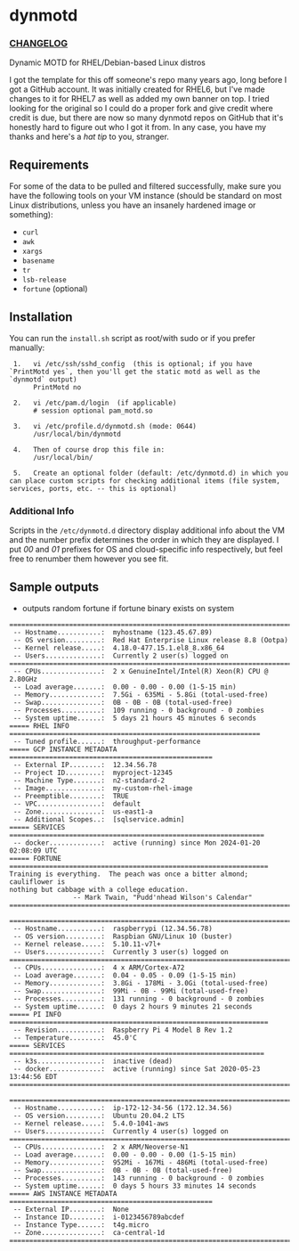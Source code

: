 # dynmotd

### [CHANGELOG](https://github.com/Neutrollized/dynmotd/blob/master/CHANGELOG.md)

Dynamic MOTD for RHEL/Debian-based Linux distros

I got the template for this off someone's repo many years ago, long before I got a GitHub account.  It was initially created for RHEL6, but I've made changes to it for RHEL7 as well as added my own banner on top.  I tried looking for the original so I could do a proper fork and give credit where credit is due, but there are now so many dynmotd repos on GitHub that it's honestly hard to figure out who I got it from.  In any case, you have my thanks and here's a *hat tip* to you, stranger.


## Requirements
For some of the data to be pulled and filtered successfully, make sure you have the following tools on your VM instance (should be standard on most Linux distributions, unless you have an insanely hardened image or something):
- `curl`
- `awk`
- `xargs`
- `basename`
- `tr`
- `lsb-release`
- `fortune` (optional)


## Installation
You can run the `install.sh` script as root/with sudo or if you prefer manually:

```
 1.   vi /etc/ssh/sshd_config  (this is optional; if you have `PrintMotd yes`, then you'll get the static motd as well as the `dynmotd` output)
      PrintMotd no

 2.   vi /etc/pam.d/login  (if applicable)
      # session optional pam_motd.so

 3.   vi /etc/profile.d/dynmotd.sh (mode: 0644)
      /usr/local/bin/dynmotd

 4.   Then of course drop this file in:
      /usr/local/bin/

 5.   Create an optional folder (default: /etc/dynmotd.d) in which you can place custom scripts for checking additional items (file system, services, ports, etc. -- this is optional)
```

### Additional Info
Scripts in the `/etc/dynmotd.d` directory display additional info about the VM and the number prefix determines the order in which they are displayed.  I put *00* and *01* prefixes for OS and cloud-specific info respectively, but feel free to renumber them however you see fit. 


## Sample outputs

- outputs random fortune if fortune binary exists on system
```
===============================================================================
 -- Hostname...........:  myhostname (123.45.67.89)
 -- OS version.........:  Red Hat Enterprise Linux release 8.8 (Ootpa)
 -- Kernel release.....:  4.18.0-477.15.1.el8_8.x86_64
 -- Users..............:  Currently 2 user(s) logged on
===============================================================================
 -- CPUs...............:  2 x GenuineIntel/Intel(R) Xeon(R) CPU @ 2.80GHz
 -- Load average.......:  0.00 - 0.00 - 0.00 (1-5-15 min)
 -- Memory.............:  7.5Gi - 635Mi - 5.8Gi (total-used-free)
 -- Swap...............:  0B - 0B - 0B (total-used-free)
 -- Processes..........:  109 running - 0 background - 0 zombies
 -- System uptime......:  5 days 21 hours 45 minutes 6 seconds
===== RHEL INFO ===============================================================
 -- Tuned profile......:  throughput-performance
===== GCP INSTANCE METADATA ===================================================
 -- External IP........:  12.34.56.78
 -- Project ID.........:  myproject-12345
 -- Machine Type.......:  n2-standard-2
 -- Image..............:  my-custom-rhel-image
 -- Preemptible........:  TRUE
 -- VPC................:  default
 -- Zone...............:  us-east1-a
 -- Additional Scopes..:  [sqlservice.admin]
===== SERVICES ================================================================
 -- docker.............:  active (running) since Mon 2024-01-20 02:08:09 UTC
===== FORTUNE =================================================================
Training is everything.  The peach was once a bitter almond; cauliflower is
nothing but cabbage with a college education.
                -- Mark Twain, "Pudd'nhead Wilson's Calendar"
===============================================================================
```

```
===============================================================================
 -- Hostname...........:  raspberrypi (12.34.56.78)
 -- OS version.........:  Raspbian GNU/Linux 10 (buster)
 -- Kernel release.....:  5.10.11-v7l+
 -- Users..............:  Currently 3 user(s) logged on
===============================================================================
 -- CPUs...............:  4 x ARM/Cortex-A72
 -- Load average.......:  0.04 - 0.05 - 0.09 (1-5-15 min)
 -- Memory.............:  3.8Gi - 178Mi - 3.0Gi (total-used-free)
 -- Swap...............:  99Mi - 0B - 99Mi (total-used-free)
 -- Processes..........:  131 running - 0 background - 0 zombies
 -- System uptime......:  0 days 2 hours 9 minutes 21 seconds
===== PI INFO =================================================================
 -- Revision...........:  Raspberry Pi 4 Model B Rev 1.2
 -- Temperature........:  45.0'C
===== SERVICES ================================================================
 -- k3s................:  inactive (dead)
 -- docker.............:  active (running) since Sat 2020-05-23 13:44:56 EDT
===============================================================================
```

```
===============================================================================
 -- Hostname...........:  ip-172-12-34-56 (172.12.34.56)
 -- OS version.........:  Ubuntu 20.04.2 LTS
 -- Kernel release.....:  5.4.0-1041-aws
 -- Users..............:  Currently 4 user(s) logged on
===============================================================================
 -- CPUs...............:  2 x ARM/Neoverse-N1
 -- Load average.......:  0.00 - 0.00 - 0.00 (1-5-15 min)
 -- Memory.............:  952Mi - 167Mi - 486Mi (total-used-free)
 -- Swap...............:  0B - 0B - 0B (total-used-free)
 -- Processes..........:  143 running - 0 background - 0 zombies
 -- System uptime......:  0 days 5 hours 33 minutes 14 seconds
===== AWS INSTANCE METADATA ===================================================
 -- External IP........:  None
 -- Instance ID........:  i-0123456789abcdef
 -- Instance Type......:  t4g.micro
 -- Zone...............:  ca-central-1d
===============================================================================
```
